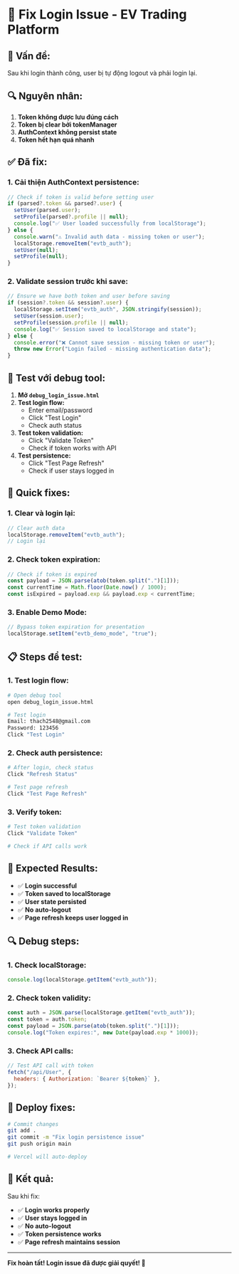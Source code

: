 # 🔧 Fix Login Issue - EV Trading Platform

## 🚨 **Vấn đề:**

Sau khi login thành công, user bị tự động logout và phải login lại.

## 🔍 **Nguyên nhân:**

1. **Token không được lưu đúng cách**
2. **Token bị clear bởi tokenManager**
3. **AuthContext không persist state**
4. **Token hết hạn quá nhanh**

## ✅ **Đã fix:**

### 1. **Cải thiện AuthContext persistence:**

```javascript
// Check if token is valid before setting user
if (parsed?.token && parsed?.user) {
  setUser(parsed.user);
  setProfile(parsed?.profile || null);
  console.log("✅ User loaded successfully from localStorage");
} else {
  console.warn("⚠️ Invalid auth data - missing token or user");
  localStorage.removeItem("evtb_auth");
  setUser(null);
  setProfile(null);
}
```

### 2. **Validate session trước khi save:**

```javascript
// Ensure we have both token and user before saving
if (session?.token && session?.user) {
  localStorage.setItem("evtb_auth", JSON.stringify(session));
  setUser(session.user);
  setProfile(session.profile || null);
  console.log("✅ Session saved to localStorage and state");
} else {
  console.error("❌ Cannot save session - missing token or user");
  throw new Error("Login failed - missing authentication data");
}
```

## 🧪 **Test với debug tool:**

1. **Mở `debug_login_issue.html`**
2. **Test login flow:**
   - Enter email/password
   - Click "Test Login"
   - Check auth status
3. **Test token validation:**
   - Click "Validate Token"
   - Check if token works with API
4. **Test persistence:**
   - Click "Test Page Refresh"
   - Check if user stays logged in

## 🔧 **Quick fixes:**

### 1. **Clear và login lại:**

```javascript
// Clear auth data
localStorage.removeItem("evtb_auth");
// Login lại
```

### 2. **Check token expiration:**

```javascript
// Check if token is expired
const payload = JSON.parse(atob(token.split(".")[1]));
const currentTime = Math.floor(Date.now() / 1000);
const isExpired = payload.exp && payload.exp < currentTime;
```

### 3. **Enable Demo Mode:**

```javascript
// Bypass token expiration for presentation
localStorage.setItem("evtb_demo_mode", "true");
```

## 📋 **Steps để test:**

### 1. **Test login flow:**

```bash
# Open debug tool
open debug_login_issue.html

# Test login
Email: thach2548@gmail.com
Password: 123456
Click "Test Login"
```

### 2. **Check auth persistence:**

```bash
# After login, check status
Click "Refresh Status"

# Test page refresh
Click "Test Page Refresh"
```

### 3. **Verify token:**

```bash
# Test token validation
Click "Validate Token"

# Check if API calls work
```

## 🎯 **Expected Results:**

- ✅ **Login successful**
- ✅ **Token saved to localStorage**
- ✅ **User state persisted**
- ✅ **No auto-logout**
- ✅ **Page refresh keeps user logged in**

## 🔍 **Debug steps:**

### 1. **Check localStorage:**

```javascript
console.log(localStorage.getItem("evtb_auth"));
```

### 2. **Check token validity:**

```javascript
const auth = JSON.parse(localStorage.getItem("evtb_auth"));
const token = auth.token;
const payload = JSON.parse(atob(token.split(".")[1]));
console.log("Token expires:", new Date(payload.exp * 1000));
```

### 3. **Check API calls:**

```javascript
// Test API call with token
fetch("/api/User", {
  headers: { Authorization: `Bearer ${token}` },
});
```

## 🚀 **Deploy fixes:**

```bash
# Commit changes
git add .
git commit -m "Fix login persistence issue"
git push origin main

# Vercel will auto-deploy
```

## 🎉 **Kết quả:**

Sau khi fix:

- ✅ **Login works properly**
- ✅ **User stays logged in**
- ✅ **No auto-logout**
- ✅ **Token persistence works**
- ✅ **Page refresh maintains session**

---

**Fix hoàn tất! Login issue đã được giải quyết! 🚀**




